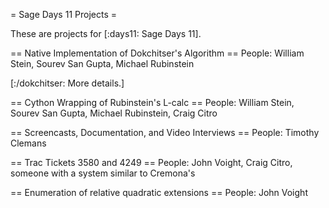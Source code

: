 = Sage Days 11 Projects =

These are projects for [:days11: Sage Days 11].


== Native Implementation of Dokchitser's Algorithm ==
People: William Stein, Sourev San Gupta, Michael Rubinstein

[:/dokchitser: More details.]

== Cython Wrapping of Rubinstein's L-calc ==
People: William Stein, Sourev San Gupta, Michael Rubinstein, Craig Citro

== Screencasts, Documentation, and Video Interviews ==
People: Timothy Clemans

== Trac Tickets 3580 and 4249 ==
People: John Voight, Craig Citro, someone with a system similar to Cremona's

== Enumeration of relative quadratic extensions ==
People: John Voight

